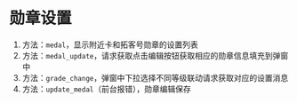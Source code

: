 # 勋章设置

1. 方法：`medal`，显示附近卡和拓客号勋章的设置列表
2. 方法：`medal_update`，请求获取点击编辑按钮获取相应的勋章信息填充到弹窗中
3. 方法：`grade_change`，弹窗中下拉选择不同等级联动请求获取对应的设置消息
4. 方法：`update_medal`（前台报错），勋章编辑保存